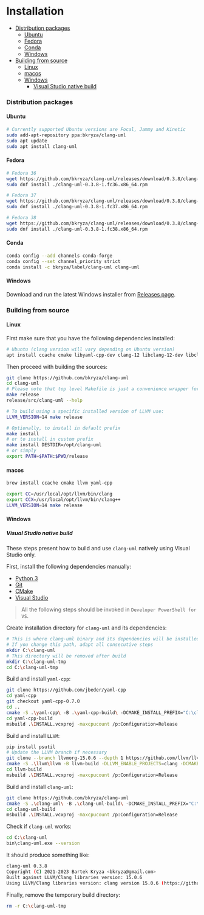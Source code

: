 # Installation

<!-- toc -->

* [Distribution packages](#distribution-packages)
  * [Ubuntu](#ubuntu)
  * [Fedora](#fedora)
  * [Conda](#conda)
  * [Windows](#windows)
* [Building from source](#building-from-source)
  * [Linux](#linux)
  * [macos](#macos)
  * [Windows](#windows-1)
    * [Visual Studio native build](#visual-studio-native-build)

<!-- tocstop -->

### Distribution packages

#### Ubuntu

```bash
# Currently supported Ubuntu versions are Focal, Jammy and Kinetic
sudo add-apt-repository ppa:bkryza/clang-uml
sudo apt update
sudo apt install clang-uml
```

#### Fedora

```bash
# Fedora 36
wget https://github.com/bkryza/clang-uml/releases/download/0.3.8/clang-uml-0.3.8-1.fc36.x86_64.rpm
sudo dnf install ./clang-uml-0.3.8-1.fc36.x86_64.rpm

# Fedora 37
wget https://github.com/bkryza/clang-uml/releases/download/0.3.8/clang-uml-0.3.8-1.fc37.x86_64.rpm
sudo dnf install ./clang-uml-0.3.8-1.fc37.x86_64.rpm

# Fedora 38
wget https://github.com/bkryza/clang-uml/releases/download/0.3.8/clang-uml-0.3.8-1.fc38.x86_64.rpm
sudo dnf install ./clang-uml-0.3.8-1.fc38.x86_64.rpm
```

#### Conda

```bash
conda config --add channels conda-forge
conda config --set channel_priority strict
conda install -c bkryza/label/clang-uml clang-uml
```

#### Windows

Download and run the latest Windows installer from
[Releases page](https://github.com/bkryza/clang-uml/releases).

### Building from source

#### Linux
First make sure that you have the following dependencies installed:

```bash
# Ubuntu (clang version will vary depending on Ubuntu version)
apt install ccache cmake libyaml-cpp-dev clang-12 libclang-12-dev libclang-cpp12-dev
```

Then proceed with building the sources:

```bash
git clone https://github.com/bkryza/clang-uml
cd clang-uml
# Please note that top level Makefile is just a convenience wrapper for CMake
make release
release/src/clang-uml --help

# To build using a specific installed version of LLVM use:
LLVM_VERSION=14 make release

# Optionally, to install in default prefix
make install
# or to install in custom prefix
make install DESTDIR=/opt/clang-uml
# or simply
export PATH=$PATH:$PWD/release
```

#### macos

```bash
brew install ccache cmake llvm yaml-cpp

export CC=/usr/local/opt/llvm/bin/clang
export CCX=/usr/local/opt/llvm/bin/clang++
LLVM_VERSION=14 make release
```

#### Windows

##### Visual Studio native build

These steps present how to build and use `clang-uml` natively using Visual Studio only.

First, install the following dependencies manually:

* [Python 3](https://www.python.org/downloads/windows/)
* [Git](https://git-scm.com/download/win)
* [CMake](https://cmake.org/download/)
* [Visual Studio](https://visualstudio.microsoft.com/vs/community/)

> All the following steps should be invoked in `Developer PowerShell for VS`.

Create installation directory for `clang-uml` and its dependencies:

```bash
# This is where clang-uml binary and its dependencies will be installed after build
# If you change this path, adapt all consecutive steps
mkdir C:\clang-uml
# This directory will be removed after build
mkdir C:\clang-uml-tmp
cd C:\clang-uml-tmp
```

Build and install `yaml-cpp`:

```bash
git clone https://github.com/jbeder/yaml-cpp
cd yaml-cpp
git checkout yaml-cpp-0.7.0
cd ..
cmake -S .\yaml-cpp\ -B .\yaml-cpp-build\ -DCMAKE_INSTALL_PREFIX="C:\clang-uml" -Thost=x64
cd yaml-cpp-build
msbuild .\INSTALL.vcxproj -maxcpucount /p:Configuration=Release
```

Build and install `LLVM`:

```bash 
pip install psutil
# Update the LLVM branch if necessary
git clone --branch llvmorg-15.0.6 --depth 1 https://github.com/llvm/llvm-project.git llvm
cmake -S .\llvm\llvm -B llvm-build -DLLVM_ENABLE_PROJECTS=clang -DCMAKE_INSTALL_PREFIX="C:\clang-uml" -DCMAKE_BUILD_TYPE=Release -DLLVM_TARGETS_TO_BUILD=X86 -Thost=x64
cd llvm-build
msbuild .\INSTALL.vcxproj -maxcpucount /p:Configuration=Release
```

Build and install `clang-uml`:

```bash
git clone https://github.com/bkryza/clang-uml
cmake -S .\clang-uml\ -B .\clang-uml-build\ -DCMAKE_INSTALL_PREFIX="C:\clang-uml" -DCMAKE_PREFIX_PATH="C:\clang-uml" -DBUILD_TESTS=OFF -Thost=x64
cd clang-uml-build
msbuild .\INSTALL.vcxproj -maxcpucount /p:Configuration=Release
```

Check if `clang-uml` works:

```bash
cd C:\clang-uml
bin\clang-uml.exe --version
```
It should produce something like:
```bash
clang-uml 0.3.8
Copyright (C) 2021-2023 Bartek Kryza <bkryza@gmail.com>
Built against LLVM/Clang libraries version: 15.0.6
Using LLVM/Clang libraries version: clang version 15.0.6 (https://github.com/llvm/llvm-project.git 088f33605d8a61ff519c580a71b1dd57d16a03f8)
```

Finally, remove the temporary build directory:

```bash
rm -r C:\clang-uml-tmp
```
